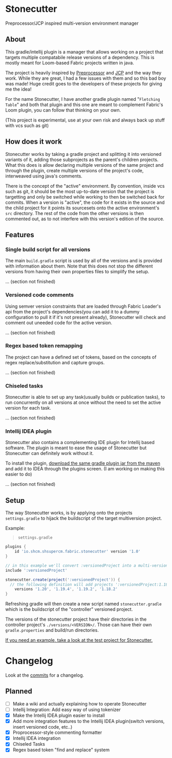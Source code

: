 # Stonecutter
Preprocessor/JCP inspired multi-version environment manager

## About
This gradle/intellij plugin is a manager that allows working on a project that targets multiple compatabile release versions of a dependency. This is mostly meant for Loom-based Fabric projects written in java.

The project is heavily inspired by [Preprocessor](https://github.com/ReplayMod/preprocessor) and [JCP](https://github.com/raydac/java-comment-preprocessor) and the way they work. 
While they are great, I had a few issues with them and so this bad boy was made! Huge credit goes to the developers of these projects for giving me the idea!

For the name Stonecutter, I have another gradle plugin named "`Fletching Table`" and both that plugin and this one are meant to complement Fabric's Loom plugin, you can follow that thinking on your own. 

(This project is experimental, use at your own risk and always back up stuff with vcs such as git)

## How does it work
Stonecutter works by taking a gradle project and splitting it into versioned variants of it, adding those subprojects as the parent's children projects. What this does is allow declaring multiple 
versions of the same project and through the plugin, create multiple versions of the project's code, interweaved using java's comments.

There is the concept of the "active" environment. By convention, inside vcs such as git, it should be the most up-to-date version that the project is targetting and only be switched while working to then be switched back for commits. 
When a version is "active", the code for it exists in the source and the child project for it points its sourcesets onto the active environment's `src` directory. The rest of the code from the other versions is then commented out, as to not interfere with this version's edition of the source.

## Features
### Single build script for all versions
The main `build.gradle` script is used by all of the versions and is provided with information about them. Note that this does not stop the different versions from having their own properties files to simplify the setup.

... (section not finished)

### Versioned code comments
Using semver version constraints that are loaded through Fabric Loader's api from the project's dependencies(you can add it to a dummy configuration to pull it if it's not present already), Stonecutter will check and comment out uneeded code for the active version.

... (section not finished)

### Regex based token remapping
The project can have a defined set of tokens, based on the concepts of regex replace/substitution and capture groups.

... (section not finished)

### Chiseled tasks
Stonecutter is able to set up any task(usually builds or publication tasks), to run concurrently on all versions at once without the need to set the active version for each task.

... (section not finished)

### Intellij IDEA plugin
Stonecutter also contains a complementing IDE plugin for Intellij based software. The plugin is meant to ease the usage of Stonecutter but Stonecutter can definitely work without it.

To install the plugin, [download the same gradle plugin jar from the maven](https://plugins.gradle.org/m2/io/shcm/shsupercm/fabric/Stonecutter/) and add it to IDEA through the plugins screen.
(I am working on making this easier to do)

... (section not finished)

## Setup
The way Stonecutter works, is by applying onto the projects `settings.gradle` to hijack the buildscript of the target multiversion project.

Example:
> `settings.gradle`
```groovy
plugins {
	id 'io.shcm.shsupercm.fabric.stonecutter' version '1.0'
}

// in this example we'll convert :versionedProject into a multi-versioned "stonecutter" project
include ':versionedProject'

stonecutter.create(project(':versionedProject')) {
  // the following definition will add projects ':versionedProject:1.18.2' through to ':versionedProject:1.20'
	versions '1.20', '1.19.4', '1.19.2', '1.18.2'
}
```

Refreshing gradle will then create a new script named `stonecutter.gradle` which is the buildscript of the "controller" versioned project.

The versions of the stonecutter project have their directories in the controller project's `./versions/<VERSION>/`. Those can have their own `gradle.properties` and build/run directories.

[If you need an example, take a look at the test project for Stonecutter.](https://github.com/SHsuperCM/Stonecutter/tree/main/test)

# Changelog
Look at the [commits](https://github.com/SHsuperCM/Stonecutter/commits/main) for a changelog.

## Planned
- [ ] Make a wiki and actually explaining how to operate Stonecutter
- [ ] Intellij Integration: Add easy way of using tokenizer
- [x] Make the Intellij IDEA plugin easier to install
- [x] Add more integration features to the Intellij IDEA plugin(switch versions, insert versioned code, etc..)
- [x] Proprocessor-style commenting formatter
- [x] Intellij IDEA integration
- [x] Chiseled Tasks
- [x] Regex based token "find and replace" system
